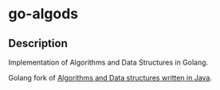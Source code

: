# go-algods

## Description 

Implementation of Algorithms and Data Structures in Golang.

Golang fork of [Algorithms and Data structures written in Java](https://github.com/sherxon/AlgoDS).

